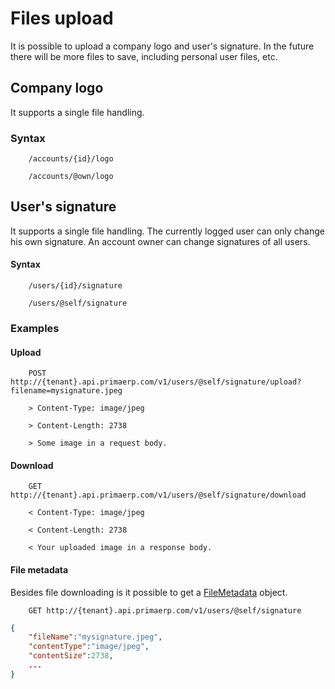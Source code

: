 # Files upload

It is possible to upload a company logo and user's signature. In the future there will be more files to save, 
including personal user files, etc.

## Company logo

It supports a single file handling.

### Syntax

		/accounts/{id}/logo

		/accounts/@own/logo

## User's signature

It supports a single file handling. The currently logged user can only change his own signature. An account owner can 
change signatures of all users.

#### Syntax

		/users/{id}/signature

		/users/@self/signature

### Examples

#### Upload

		POST http://{tenant}.api.primaerp.com/v1/users/@self/signature/upload?filename=mysignature.jpeg

		> Content-Type: image/jpeg

		> Content-Length: 2738

		> Some image in a request body.

#### Download

		GET http://{tenant}.api.primaerp.com/v1/users/@self/signature/download

		< Content-Type: image/jpeg

		< Content-Length: 2738

		< Your uploaded image in a response body.

#### File metadata

Besides file downloading is it possible to get a [FileMetadata](../resources/core/filemetadata.md) object.

		GET http://{tenant}.api.primaerp.com/v1/users/@self/signature

```JSON
{
	"fileName":"mysignature.jpeg",
	"contentType":"image/jpeg",
	"contentSize":2738,
	...
}
```
